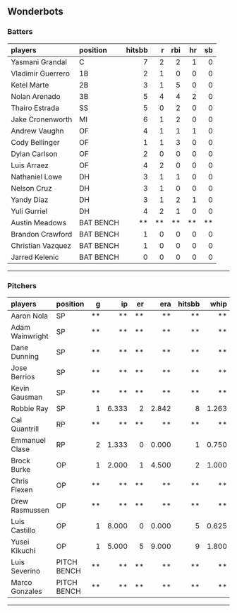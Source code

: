 ## Wonderbots

### Batters

 
|players           |position  | hitsbb|  r| rbi| hr| sb| 
|:-----------------|:---------|------:|--:|---:|--:|--:| 
|Yasmani Grandal   |C         |      7|  2|   2|  1|  0| 
|Vladimir Guerrero |1B        |      2|  1|   0|  0|  0| 
|Ketel Marte       |2B        |      3|  1|   5|  0|  0| 
|Nolan Arenado     |3B        |      5|  4|   4|  2|  0| 
|Thairo Estrada    |SS        |      5|  0|   2|  0|  0| 
|Jake Cronenworth  |MI        |      6|  1|   2|  0|  0| 
|Andrew Vaughn     |OF        |      4|  1|   1|  1|  0| 
|Cody Bellinger    |OF        |      1|  1|   3|  0|  0| 
|Dylan Carlson     |OF        |      2|  0|   0|  0|  0| 
|Luis Arraez       |OF        |      4|  2|   0|  0|  0| 
|Nathaniel Lowe    |DH        |      3|  1|   1|  0|  0| 
|Nelson Cruz       |DH        |      3|  1|   0|  0|  0| 
|Yandy Diaz        |DH        |      3|  1|   2|  1|  0| 
|Yuli Gurriel      |DH        |      4|  2|   1|  0|  0| 
|Austin Meadows    |BAT BENCH |     **| **|  **| **| **| 
|Brandon Crawford  |BAT BENCH |      1|  0|   0|  0|  0| 
|Christian Vazquez |BAT BENCH |      1|  0|   0|  0|  0| 
|Jarred Kelenic    |BAT BENCH |      0|  0|   0|  0|  0| 


* * *

### Pitchers

 
|players         |position    |  g|    ip| er|   era| hitsbb|  whip| so|  w| sv| 
|:---------------|:-----------|--:|-----:|--:|-----:|------:|-----:|--:|--:|--:| 
|Aaron Nola      |SP          | **|    **| **|    **|     **|    **| **| **| **| 
|Adam Wainwright |SP          | **|    **| **|    **|     **|    **| **| **| **| 
|Dane Dunning    |SP          | **|    **| **|    **|     **|    **| **| **| **| 
|Jose Berrios    |SP          | **|    **| **|    **|     **|    **| **| **| **| 
|Kevin Gausman   |SP          | **|    **| **|    **|     **|    **| **| **| **| 
|Robbie Ray      |SP          |  1| 6.333|  2| 2.842|      8| 1.263|  7|  0|  0| 
|Cal Quantrill   |RP          | **|    **| **|    **|     **|    **| **| **| **| 
|Emmanuel Clase  |RP          |  2| 1.333|  0| 0.000|      1| 0.750|  2|  0|  2| 
|Brock Burke     |OP          |  1| 2.000|  1| 4.500|      2| 1.000|  1|  0|  0| 
|Chris Flexen    |OP          | **|    **| **|    **|     **|    **| **| **| **| 
|Drew Rasmussen  |OP          | **|    **| **|    **|     **|    **| **| **| **| 
|Luis Castillo   |OP          |  1| 8.000|  0| 0.000|      5| 0.625|  7|  0|  0| 
|Yusei Kikuchi   |OP          |  1| 5.000|  5| 9.000|      9| 1.800|  4|  0|  0| 
|Luis Severino   |PITCH BENCH | **|    **| **|    **|     **|    **| **| **| **| 
|Marco Gonzales  |PITCH BENCH | **|    **| **|    **|     **|    **| **| **| **| 


* * *


